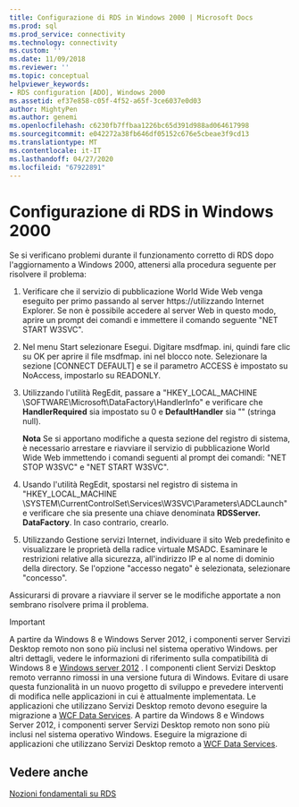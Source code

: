 ```yaml
---
title: Configurazione di RDS in Windows 2000 | Microsoft Docs
ms.prod: sql
ms.prod_service: connectivity
ms.technology: connectivity
ms.custom: ''
ms.date: 11/09/2018
ms.reviewer: ''
ms.topic: conceptual
helpviewer_keywords:
- RDS configuration [ADO], Windows 2000
ms.assetid: ef37e858-c05f-4f52-a65f-3ce6037e0d03
author: MightyPen
ms.author: genemi
ms.openlocfilehash: c6230fb7ffbaa1226bc65d391d988ad064617998
ms.sourcegitcommit: e042272a38fb646df05152c676e5cbeae3f9cd13
ms.translationtype: MT
ms.contentlocale: it-IT
ms.lasthandoff: 04/27/2020
ms.locfileid: "67922891"
---
```

# <a name="configuring-rds-on-windows-2000"></a>Configurazione di RDS in Windows 2000
Se si verificano problemi durante il funzionamento corretto di RDS dopo l'aggiornamento a Windows 2000, attenersi alla procedura seguente per risolvere il problema:  
  
1.  Verificare che il servizio di pubblicazione World Wide Web venga eseguito per primo passando al server https://utilizzando Internet Explorer. Se non è possibile accedere al server Web in questo modo, aprire un prompt dei comandi e immettere il comando seguente "NET START W3SVC".  
  
2.  Nel menu Start selezionare Esegui. Digitare msdfmap. ini, quindi fare clic su OK per aprire il file msdfmap. ini nel blocco note. Selezionare la sezione [CONNECT DEFAULT] e se il parametro ACCESS è impostato su NoAccess, impostarlo su READONLY.  
  
3.  Utilizzando l'utilità RegEdit, passare a "HKEY_LOCAL_MACHINE \SOFTWARE\Microsoft\DataFactory\HandlerInfo" e verificare che **HandlerRequired** sia impostato su 0 e **DefaultHandler** sia "" (stringa null).  
  
     **Nota** Se si apportano modifiche a questa sezione del registro di sistema, è necessario arrestare e riavviare il servizio di pubblicazione World Wide Web immettendo i comandi seguenti al prompt dei comandi: "NET STOP W3SVC" e "NET START W3SVC".  
  
4.  Usando l'utilità RegEdit, spostarsi nel registro di sistema in "HKEY_LOCAL_MACHINE \SYSTEM\CurrentControlSet\Services\W3SVC\Parameters\ADCLaunch" e verificare che sia presente una chiave denominata **RDSServer. DataFactory**. In caso contrario, crearlo.  
  
5.  Utilizzando Gestione servizi Internet, individuare il sito Web predefinito e visualizzare le proprietà della radice virtuale MSADC. Esaminare le restrizioni relative alla sicurezza, all'indirizzo IP e al nome di dominio della directory. Se l'opzione "accesso negato" è selezionata, selezionare "concesso".  
  
 Assicurarsi di provare a riavviare il server se le modifiche apportate a non sembrano risolvere prima il problema.  
  
> [!IMPORTANT]
>  A partire da Windows 8 e Windows Server 2012, i componenti server Servizi Desktop remoto non sono più inclusi nel sistema operativo Windows. per altri dettagli, vedere le informazioni di riferimento sulla compatibilità di Windows 8 e [Windows server 2012](https://www.microsoft.com/download/details.aspx?id=27416) . I componenti client Servizi Desktop remoto verranno rimossi in una versione futura di Windows. Evitare di usare questa funzionalità in un nuovo progetto di sviluppo e prevedere interventi di modifica nelle applicazioni in cui è attualmente implementata. Le applicazioni che utilizzano Servizi Desktop remoto devono eseguire la migrazione a [WCF Data Services](https://go.microsoft.com/fwlink/?LinkId=199565). A partire da Windows 8 e Windows Server 2012, i componenti server Servizi Desktop remoto non sono più inclusi nel sistema operativo Windows. Eseguire la migrazione di applicazioni che utilizzano Servizi Desktop remoto a [WCF Data Services](https://go.microsoft.com/fwlink/?LinkId=199565).  
  
## <a name="see-also"></a>Vedere anche  
 [Nozioni fondamentali su RDS](../../../ado/guide/remote-data-service/rds-fundamentals.md)



